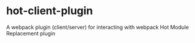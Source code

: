 # hot-client-plugin
A webpack plugin (client/server) for interacting with webpack Hot Module Replacement plugin

